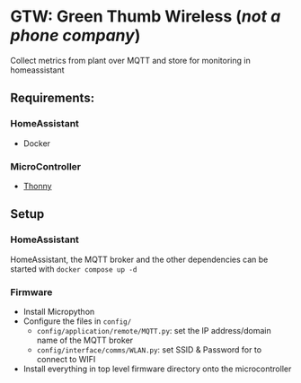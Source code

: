 # GTW: Green Thumb Wireless (_not a phone company_)
Collect metrics from plant over MQTT and store for monitoring in homeassistant
## Requirements:
### HomeAssistant
- Docker
### MicroController
- [Thonny](https://thonny.org/)

## Setup
### HomeAssistant
HomeAssistant, the MQTT broker and the other dependencies can be started with `docker compose up -d`
### Firmware
 - Install Micropython
 - Configure the files in `config/`
    - `config/application/remote/MQTT.py`: set the IP address/domain name of the MQTT broker
    - `config/interface/comms/WLAN.py`: set SSID & Password for to connect to WIFI
 - Install everything in top level firmware directory onto the microcontroller

